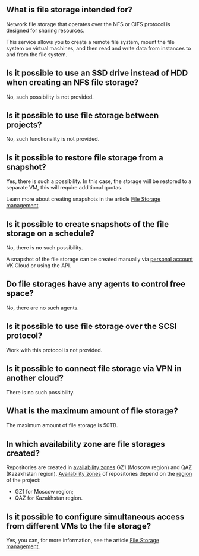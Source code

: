## What is file storage intended for?

Network file storage that operates over the NFS or CIFS protocol is designed for sharing resources.

This service allows you to create a remote file system, mount the file system on virtual machines, and then read and write data from instances to and from the file system.

## Is it possible to use an SSD drive instead of HDD when creating an NFS file storage?

No, such possibility is not provided.

## Is it possible to use file storage between projects?

No, such functionality is not provided.

## Is it possible to restore file storage from a snapshot?

Yes, there is such a possibility. In this case, the storage will be restored to a separate VM, this will require additional quotas.

Learn more about creating snapshots in the article [File Storage management](../../instructions/fs-manage#creating_a_snapshot).

## Is it possible to create snapshots of the file storage on a schedule?

No, there is no such possibility.

A snapshot of the file storage can be created manually via [personal account](https://msk.cloud.vk.com/app/en/main) VK Cloud or using the API.

## Do file storages have any agents to control free space?

No, there are no such agents.

## Is it possible to use file storage over the SCSI protocol?

Work with this protocol is not provided.

## Is it possible to connect file storage via VPN in another cloud?

There is no such possibility.

## What is the maximum amount of file storage?

The maximum amount of file storage is 50TB.

## In which availability zone are file storages created?

Repositories are created in [availability zones](/en/additionals/start/architecture#availability_zones_567cfd7a) GZ1 (Moscow region) and QAZ (Kazakhstan region).
[Availability zones](/en/additionals/start/architecture#availability_zones_567cfd7a) of repositories depend on the [region](/ru/base/account/concepts/regions) of the project:

- GZ1 for Moscow region;
- QAZ for Kazakhstan region.

## Is it possible to configure simultaneous access from different VMs to the file storage?

Yes, you can, for more information, see the article [File Storage management](../../instructions/fs-manage#connecting_file_storage).

